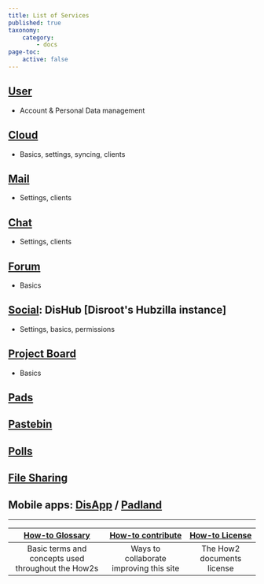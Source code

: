 ```yaml
---
title: List of Services
published: true
taxonomy:
    category:
        - docs
page-toc:
    active: false
---
```


## [User](/user)
- Account & Personal Data management

## [Cloud](/cloud/)
- Basics, settings, syncing, clients

## [Mail](/communication/email/)
- Settings, clients

## [Chat](/communication/chat/)
- Settings, clients

## [Forum](/communication/forum/)
- Basics

## [Social](/social/): DisHub [Disroot's Hubzilla instance]
- Settings, basics, permissions

## [Project Board](/projects_office/taiga/)
- Basics

## [Pads](/projects_office/pads/)

## [Pastebin](/projects_office/bin)

## [Polls](/projects_office/polls/)

## [File Sharing](/projects_office/lufi/)

## Mobile apps: [DisApp](/projects_office/disapp) / [Padland](/projects_office/padland)

---
|[How-to Glossary](/glossary)|[How-to contribute](/contribute)|[How-to License](/licensing)|
|:--:|:--:|:--:|
|Basic terms and concepts used throughout the How2s|Ways to collaborate improving this site|The How2 documents license|
